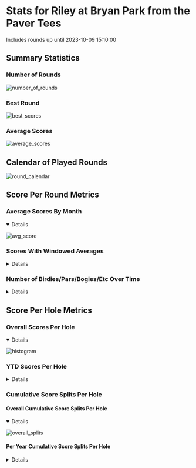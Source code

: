 # Stats for Riley at Bryan Park from the Paver Tees

Includes rounds up until 2023-10-09 15:10:00

## Summary Statistics

### Number of Rounds

![number_of_rounds](img/Riley_BryanPark_PaverTees/number_of_rounds.png)

### Best Round

![best_scores](img/Riley_BryanPark_PaverTees/best_scores.png)

### Average Scores

![average_scores](img/Riley_BryanPark_PaverTees/average_scores.png)

## Calendar of Played Rounds

![round_calendar](img/Riley_BryanPark_PaverTees/round_calendar.png)

## Score Per Round Metrics

### Average Scores By Month

<details open>

![avg_score](img/Riley_BryanPark_PaverTees/avg_score.png)

</details>

### Scores With Windowed Averages

<details>

![score_summary](img/Riley_BryanPark_PaverTees/score_summary.png)

</details>

### Number of Birdies/Pars/Bogies/Etc Over Time

<details>

![score_frequency](img/Riley_BryanPark_PaverTees/score_frequency.png)

</details>

## Score Per Hole Metrics

### Overall Scores Per Hole

<details open>

![histogram](img/Riley_BryanPark_PaverTees/histogram.png)

</details>

### YTD Scores Per Hole

<details>

![histogram_ytd](img/Riley_BryanPark_PaverTees/histogram_ytd.png)

</details>

### Cumulative Score Splits Per Hole

#### Overall Cumulative Score Splits Per Hole

<details open>

![overall_splits](img/Riley_BryanPark_PaverTees/overall_splits.png)

</details>

#### Per Year Cumulative Score Splits Per Hole

<details>

![year_score_splits](img/Riley_BryanPark_PaverTees/year_score_splits.png)

</details>
